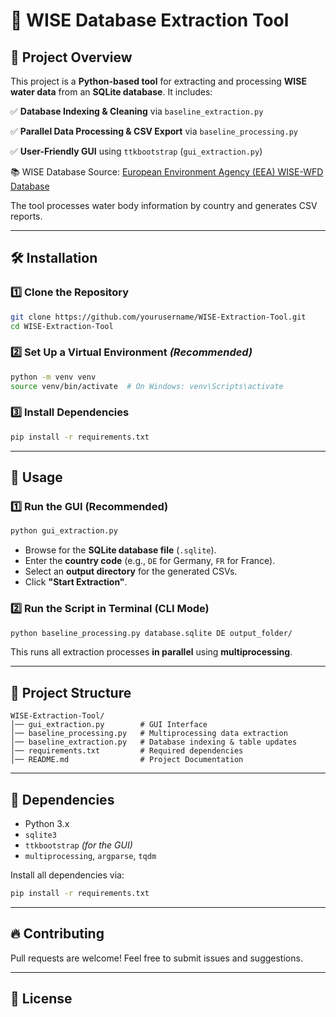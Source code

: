 # 🌊 WISE Database Extraction Tool

## 📌 Project Overview
This project is a **Python-based tool** for extracting and processing **WISE water data** from an **SQLite database**. It includes:

✅ **Database Indexing & Cleaning** via `baseline_extraction.py`

✅ **Parallel Data Processing & CSV Export** via `baseline_processing.py`

✅ **User-Friendly GUI** using `ttkbootstrap` (`gui_extraction.py`)

📚 WISE Database Source: [European Environment Agency (EEA) WISE-WFD Database](https://www.eea.europa.eu/data-and-maps/data/wise-wfd-4/wise-wfd-database-1)

The tool processes water body information by country and generates CSV reports.

---

## 🛠️ Installation
### 1️⃣ **Clone the Repository**
```sh
git clone https://github.com/yourusername/WISE-Extraction-Tool.git
cd WISE-Extraction-Tool
```

### 2️⃣ **Set Up a Virtual Environment** *(Recommended)*
```sh
python -m venv venv
source venv/bin/activate  # On Windows: venv\Scripts\activate
```

### 3️⃣ **Install Dependencies**
```sh
pip install -r requirements.txt
```

---

## 🚀 Usage
### **1️⃣ Run the GUI (Recommended)**
```sh
python gui_extraction.py
```

- Browse for the **SQLite database file** (`.sqlite`).
- Enter the **country code** (e.g., `DE` for Germany, `FR` for France).
- Select an **output directory** for the generated CSVs.
- Click **"Start Extraction"**.

### **2️⃣ Run the Script in Terminal (CLI Mode)**
```sh
python baseline_processing.py database.sqlite DE output_folder/
```
This runs all extraction processes **in parallel** using **multiprocessing**.

---

## 📂 Project Structure
```
WISE-Extraction-Tool/
│── gui_extraction.py        # GUI Interface
│── baseline_processing.py   # Multiprocessing data extraction
│── baseline_extraction.py   # Database indexing & table updates
│── requirements.txt         # Required dependencies
│── README.md                # Project Documentation
```

---

## 📌 Dependencies
- Python 3.x
- `sqlite3`
- `ttkbootstrap` *(for the GUI)*
- `multiprocessing`, `argparse`, `tqdm`

Install all dependencies via:
```sh
pip install -r requirements.txt
```

---

## 🔥 Contributing
Pull requests are welcome! Feel free to submit issues and suggestions.

---

## 📝 License

